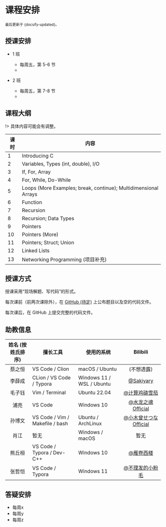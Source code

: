 # 课程安排

<small>最后更新于 {docsify-updated}。</small>

## 授课安排

- 1 班
  - 每周五，第 5-6 节
  -

- 2 班
  - 每周五，第 7-8 节
  -

## 课程大纲

!> 具体内容可能会有调整。

| 课时 | 内容 |
| ----- | ----- |
| 1 | Introducing C |
| 2 | Variables, Types (int, double), I/O |
| 3 | If, For, Array |
| 4 | For, While, Do-While |
| 5 | Loops (More Examples; break, continue); Multidimensional Arrays |
| 6 | Function |
| 7 | Recursion |
| 8 | Recursion; Data Types |
| 9 | Pointers |
| 10 | Pointers (More) |
| 11 | Pointers; Struct; Union |
| 12 | Linked Lists |
| 13 | Networking Programming (项目补充) |

## 授课方式

授课采用“现场解题、写代码”的形式。

每次课前（前两次课除外），在 [GitHub (待定)]() 上公布题目以及空的代码文件。

每次课后，在 GitHub 上提交完整的代码文件。

## 助教信息

| 姓名 (按姓氏排序) | 擅长工具 | 使用的系统 | Bilibili |
| :---: | ----- | ----- | :---: |
| 蔡之恒 | VS Code / Clion | macOS / Ubuntu | (不想透露) |
| 李薛成 | CLion / VS Code / Typora | Windows 11 / WSL / Ubuntu | [@Sakiyary](https://space.bilibili.com/12502995) |
| 毛子钰 | Vim / Terminal | Ubuntu 22.04 | [@计算鸡磕雪茄](https://space.bilibili.com/454302264) |
| 浦亮 | VS Code | Windows 10 | [@水龙之魂Official](https://space.bilibili.com/4780141) |
| 孙博文 | VS Code / Vim / Makefile / bash | Ubuntu / ArchLinux | [@小木曾せつなOfficial](https://space.bilibili.com/12896246) |
| 肖江 | 暂无 | Windows / macOS | 暂无 |
| 熊丘桓 | VS Code / Typora / Dev-C++ | Windows 10 | [@雁卷西楼](https://space.bilibili.com/679618337) |
| 张哲恺 | VS Code / Typora | Windows 11 | [@不理发的小粉毛](https://space.bilibili.com/330247538) |

## 答疑安排

- 每周x
- 每周y
- 每周z